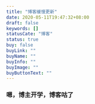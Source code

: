 ```yaml
---
title: "博客缓慢更新"
date: 2020-05-11T19:47:32+08:00
draft: false
keywords: []
statusCate: "博客"
status: true
buy: false
buyLink: ""
buyName: ""
buyInfo: ""
buyImage: ""
buyButtonText: ""
---
```


### 嗯，博主开学，博客咕了

